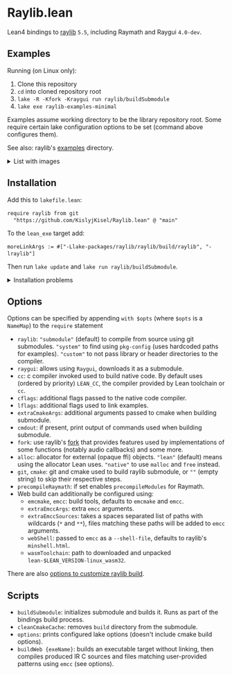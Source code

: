 # Raylib.lean

Lean4 bindings to [raylib](https://github.com/raysan5/raylib) `5.5`, including Raymath and Raygui `4.0-dev`.

## Examples

Running (on Linux only):
1. Clone this repository
2. `cd` into cloned repository root
3. `lake -R -Kfork -Kraygui run raylib/buildSubmodule`
4. `lake exe raylib-examples-minimal`

Examples assume working directory to be the library repository root.
Some require certain lake configuration options to be set (command above configures them).

See also: raylib's [examples](https://github.com/raysan5/raylib/tree/master/examples) directory.

<details>
  <summary>List with images</summary>
  <h4>Minimal</h4>
  <a href="./examples/Minimal.lean"><img src="./screenshots/example_minimal.png" width="320" height="240"></a>
  <h4>Raygui</h4>
  <a href="./examples/Gui.lean"><img src="./screenshots/example_gui.png" width="320" height="240"></a>
  <h4>Audio</h4>
  <a href="./examples/Audio.lean"><img src="./screenshots/example_audio.png" width="320" height="150"></a>
  <h4>Video mode</h4>
  <a href="./examples/VideoMode.lean"><img src="./screenshots/example_videomode.png" width="320" height="240"></a>
</details>


## Installation

Add this to `lakefile.lean`:
```
require raylib from git
  "https://github.com/KislyjKisel/Raylib.lean" @ "main"
```

To the `lean_exe` target add:
```
moreLinkArgs := #["-Llake-packages/raylib/raylib/build/raylib", "-lraylib"]
```

Then run `lake update` and `lake run raylib/buildSubmodule`.

<details>
<summary>Installation problems</summary>
<br>

* First build may take some time (around 10-20 minutes) to download raylib.
* On the first build git may return error 128.
  Usually restarting the build or re-cloning the raylib's repo helps.
* By default Lean's built-in C compiler is used to build ffi.
  On Windows it fails due to missing stdlib headers.
  You can use a different C compiler by passing the `cc` option
  with the compilers path (options are described above).
  To build raylib `cmake` and `git` from `PATH` are used.
  If you don't have them in PATH you can provide their paths with options `git` and `cmake`.
  If you want to clone and/or build raylib manually you can provide empty `git` and `cmake` options
  and then run required commands (which can be found in the [lakefile](/lakefile.lean) in `buildRaylibSubmodule`).
  You can also use `raylib` option set to `custom` and provide separately built raylib via the `cflags` options (and `lflags` for examples).
  See [#3](https://github.com/KislyjKisel/Raylib.lean/issues/3) and [#5](https://github.com/KislyjKisel/Raylib.lean/issues/5).

</details>


## Options

Options can be specified by appending `with $opts` (where `$opts` is a `NameMap`) to the `require` statement

* `raylib`:
  `"submodule"` (default) to compile from source using git submodules.
  `"system"` to find using `pkg-config` (uses hardcoded paths for examples).
  `"custom"` to not pass library or header directories to the compiler.
* `raygui`: allows using `Raygui`, downloads it as a submodule.
* `cc`: c compiler invoked used to build native code.
  By default uses (ordered by priority) `LEAN_CC`, the compiler provided by Lean toolchain or `cc`.
* `cflags`: additional flags passed to the native code compiler.
* `lflags`: additional flags used to link examples.
* `extraCmakeArgs`: additional arguments passed to cmake when building submodule.
* `cmdout`: if present, print output of commands used when building submodule.
* `fork`: use raylib's [fork](https://github.com/KislyjKisel/raylib) that provides features used by
  implementations of some functions (notably audio callbacks) and some more.
* `alloc`: allocator for external (opaque ffi) objects.
  `"lean"` (default) means using the allocator Lean uses.
  `"native"` to use `malloc` and `free` instead.
* `git`, `cmake`: git and cmake used to build raylib submodule, or `""` (empty string) to skip their respective steps.
* `precompileRaymath`: if set enables `precompileModules` for Raymath.
* Web build can additionally be configured using:
  * `emcmake`, `emcc`: build tools, defaults to `emcmake` and `emcc`.
  * `extraEmccArgs`: extra `emcc` arguments.
  * `extraEmccSources`: takes a spaces separated list of paths with wildcards (`*` and `**`),
    files matching these paths will be added to `emcc` arguments.
  * `webShell`: passed to `emcc` as a `--shell-file`, defaults to raylib's `minshell.html`.
  * `wasmToolchain`: path to downloaded and unpacked `lean-$LEAN_VERSION-linux_wasm32`.

There are also [options to customize raylib build](options.md).


## Scripts

* `buildSubmodule`: initializes submodule and builds it. Runs as part of the bindings build process.
* `cleanCmakeCache`: removes `build` directory from the submodule.
* `options`: prints configured lake options (doesn't include cmake build options).
* `buildWeb {exeName}`: builds an executable target without linking,
  then compiles produced IR C sources and files matching user-provided patterns using `emcc` (see options).
